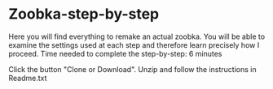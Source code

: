 # Zoobka-step-by-step

Here you will find everything to remake an actual zoobka. You will be able to examine the settings used at each step and therefore learn precisely how I proceed.
Time needed to complete the step-by-step: 6 minutes

Click the button "Clone or Download". Unzip and follow the instructions in Readme.txt
